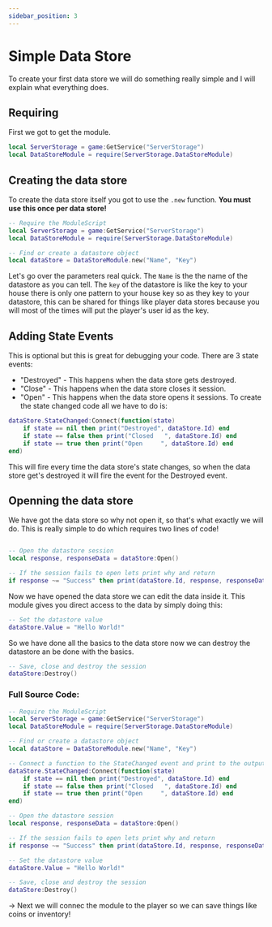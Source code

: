 ```yaml
---
sidebar_position: 3
---
```



# Simple Data Store

To create your first data store we will do something really simple and I will explain what everything does.

## Requiring
First we got to get the module.
```lua
local ServerStorage = game:GetService("ServerStorage")
local DataStoreModule = require(ServerStorage.DataStoreModule)
```

## Creating the data store
To create the data store itself you got to use the `.new` function. **You must use this once per data store!**
```lua
-- Require the ModuleScript
local ServerStorage = game:GetService("ServerStorage")
local DataStoreModule = require(ServerStorage.DataStoreModule)

-- Find or create a datastore object
local dataStore = DataStoreModule.new("Name", "Key")
```
Let's go over the parameters real quick. The `Name` is the the name of the datastore as you can tell. The `key` of the datastore is like the key to your house there is only one pattern to your house key so as they key to your datastore, this can be shared for things like player data stores because you will most of the times will put the player's user id as the key.

## Adding State Events
This is optional but this is great for debugging your code. There are 3 state events:
* "Destroyed" - This happens when the data store gets destroyed.
* "Close" - This happens when the data store closes it session.
* "Open" - This happens when the data store opens it sessions.
To create the state changed code all we have to do is:
```lua
dataStore.StateChanged:Connect(function(state)
    if state == nil then print("Destroyed", dataStore.Id) end
    if state == false then print("Closed   ", dataStore.Id) end
    if state == true then print("Open     ", dataStore.Id) end
end)
```
This will fire every time the data store's state changes, so when the data store get's destroyed it will fire the event for the Destroyed event.

## Openning the data store
We have got the data store so why not open it, so that's what exactly we will do. This is really simple to do which requires two lines of code!
```lua

-- Open the datastore session
local response, responseData = dataStore:Open()

-- If the session fails to open lets print why and return
if response ~= "Success" then print(dataStore.Id, response, responseData) return end
```
Now we have opened the data store we can edit the data inside it. This module gives you direct access to the data by simply doing this:
```lua
-- Set the datastore value
dataStore.Value = "Hello World!"
```
So we have done all the basics to the data store now we can destroy the datastore an be done with the basics.
```lua
-- Save, close and destroy the session
dataStore:Destroy()
```

### Full Source Code:
```lua
-- Require the ModuleScript
local ServerStorage = game:GetService("ServerStorage")
local DataStoreModule = require(ServerStorage.DataStoreModule)

-- Find or create a datastore object
local dataStore = DataStoreModule.new("Name", "Key")

-- Connect a function to the StateChanged event and print to the output when the state changes
dataStore.StateChanged:Connect(function(state)
    if state == nil then print("Destroyed", dataStore.Id) end
    if state == false then print("Closed   ", dataStore.Id) end
    if state == true then print("Open     ", dataStore.Id) end
end)

-- Open the datastore session
local response, responseData = dataStore:Open()

-- If the session fails to open lets print why and return
if response ~= "Success" then print(dataStore.Id, response, responseData) return end

-- Set the datastore value
dataStore.Value = "Hello World!"

-- Save, close and destroy the session
dataStore:Destroy()
```

-> Next we will connec the module to the player so we can save things like coins or inventory!